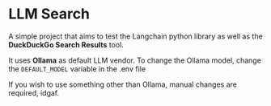 # LLM Search
A simple project that aims to test the Langchain python library as well as the **DuckDuckGo Search Results** tool.

It uses **Ollama** as default LLM vendor. To change the Ollama model, change the `DEFAULT_MODEL` variable in the .env file

If you wish to use something other than Ollama, manual changes are required, idgaf.
